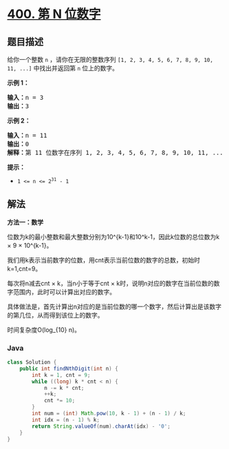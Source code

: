 # [400. 第 N 位数字](https://leetcode.cn/problems/nth-digit)

## 题目描述

<p>给你一个整数 <code>n</code> ，请你在无限的整数序列&nbsp;<code>[1, 2, 3, 4, 5, 6, 7, 8, 9, 10, 11, ...]</code> 中找出并返回第&nbsp;<code>n</code><em> </em>位上的数字。</p>

<p><strong>示例 1：</strong></p>

<pre>
<strong>输入：</strong>n = 3
<strong>输出：</strong>3
</pre>

<p><strong>示例 2：</strong></p>

<pre>
<strong>输入：</strong>n = 11
<strong>输出：</strong>0
<strong>解释：</strong>第 11 位数字在序列 1, 2, 3, 4, 5, 6, 7, 8, 9, 10, 11, ... 里是 <strong>0 </strong>，它是 10 的一部分。
</pre>

<p><strong>提示：</strong></p>

<ul>
	<li><code>1 &lt;= n &lt;= 2<sup>31</sup> - 1</code></li>
</ul>

## 解法

**方法一：数学**

位数为k的最小整数和最大整数分别为10^{k-1}和10^k-1，因此k位数的总位数为k × 9 × 10^{k-1}。

我们用k表示当前数字的位数，用cnt表示当前位数的数字的总数，初始时k=1,cnt=9。

每次将n减去cnt × k，当n小于等于cnt × k时，说明n对应的数字在当前位数的数字范围内，此时可以计算出对应的数字。

具体做法是，首先计算出n对应的是当前位数的哪一个数字，然后计算出是该数字的第几位，从而得到该位上的数字。

时间复杂度O(log_{10} n)。

### **Java**

```java
class Solution {
    public int findNthDigit(int n) {
        int k = 1, cnt = 9;
        while ((long) k * cnt < n) {
            n -= k * cnt;
            ++k;
            cnt *= 10;
        }
        int num = (int) Math.pow(10, k - 1) + (n - 1) / k;
        int idx = (n - 1) % k;
        return String.valueOf(num).charAt(idx) - '0';
    }
}
```

